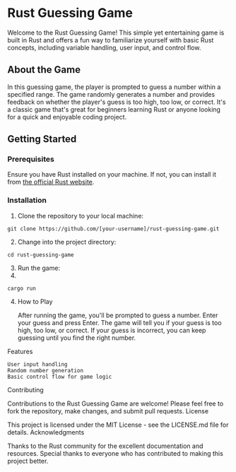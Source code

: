 # Rust Guessing Game

Welcome to the Rust Guessing Game! This simple yet entertaining game is built in Rust and offers a fun way to familiarize yourself with basic Rust concepts, including variable handling, user input, and control flow.

## About the Game

In this guessing game, the player is prompted to guess a number within a specified range. The game randomly generates a number and provides feedback on whether the player's guess is too high, too low, or correct. It's a classic game that's great for beginners learning Rust or anyone looking for a quick and enjoyable coding project.

## Getting Started

### Prerequisites

Ensure you have Rust installed on your machine. If not, you can install it from [the official Rust website](https://www.rust-lang.org/learn/get-started).

### Installation

1. Clone the repository to your local machine:

`git clone https://github.com/[your-username]/rust-guessing-game.git`

2. Change into the project directory:

`cd rust-guessing-game`

3. Run the game:
4. 
`cargo run`

4. How to Play

    After running the game, you'll be prompted to guess a number.
    Enter your guess and press Enter.
    The game will tell you if your guess is too high, too low, or correct.
    If your guess is incorrect, you can keep guessing until you find the right number.

Features

    User input handling
    Random number generation
    Basic control flow for game logic

Contributing

Contributions to the Rust Guessing Game are welcome! Please feel free to fork the repository, make changes, and submit pull requests.
License

This project is licensed under the MIT License - see the LICENSE.md file for details.
Acknowledgments

Thanks to the Rust community for the excellent documentation and resources.
Special thanks to everyone who has contributed to making this project better.


